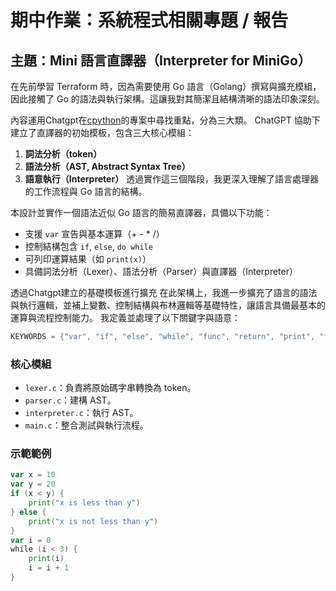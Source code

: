 # 期中作業：系統程式相關專題 / 報告


## 主題：Mini 語言直譯器（Interpreter for MiniGo）
在先前學習 Terraform 時，因為需要使用 Go 語言（Golang）撰寫與擴充模組，因此接觸了 Go 的語法與執行架構。這讓我對其簡潔且結構清晰的語法印象深刻。

內容運用Chatgpt在[cpython](https://github.com/python/cpython/tree/main)的專案中尋找重點，分為三大類。
ChatGPT 協助下建立了直譯器的初始模板，包含三大核心模組：
1. **詞法分析（token）**  
2. **語法分析（AST, Abstract Syntax Tree）**  
3. **語意執行（Interpreter）**
透過實作這三個階段，我更深入理解了語言處理器的工作流程與 Go 語言的結構。

本設計並實作一個語法近似 Go 語言的簡易直譯器，具備以下功能：
- 支援 `var` 宣告與基本運算（+ - * /）
- 控制結構包含 `if`, `else`, `do while`
- 可列印運算結果（如 `print(x)`）
- 具備詞法分析（Lexer）、語法分析（Parser）與直譯器（Interpreter）

透過Chatgpt建立的基礎模板進行擴充
在此架構上，我進一步擴充了語言的語法與執行邏輯，並補上變數、控制結構與布林邏輯等基礎特性，讓語言具備最基本的運算與流程控制能力。
我定義並處理了以下關鍵字與語意：
```go
KEYWORDS = {"var", "if", "else", "while", "func", "return", "print", "true", "false"}
```

### 核心模組
- `lexer.c`：負責將原始碼字串轉換為 token。
- `parser.c`：建構 AST。
- `interpreter.c`：執行 AST。
- `main.c`：整合測試與執行流程。

### 示範範例
```go
var x = 10
var y = 20
if (x < y) {
    print("x is less than y")
} else {
    print("x is not less than y")
}
var i = 0
while (i < 3) {
    print(i)
    i = i + 1
}
```
